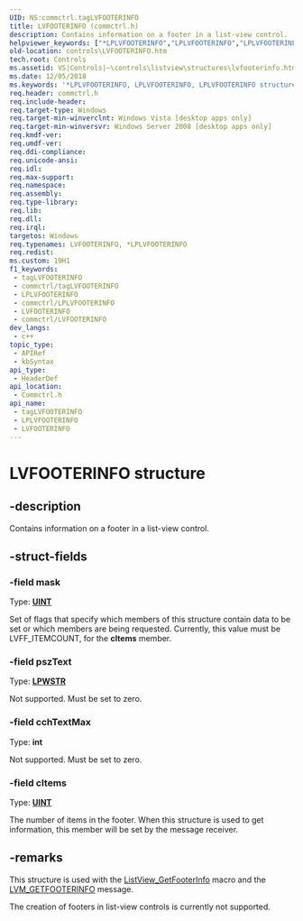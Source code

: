 ```yaml
---
UID: NS:commctrl.tagLVFOOTERINFO
title: LVFOOTERINFO (commctrl.h)
description: Contains information on a footer in a list-view control.
helpviewer_keywords: ["*LPLVFOOTERINFO","LPLVFOOTERINFO","LPLVFOOTERINFO structure pointer [Windows Controls]","LVFOOTERINFO","LVFOOTERINFO structure [Windows Controls]","_shell_LVFOOTERINFO","_shell_LVFOOTERINFO_cpp","commctrl/LPLVFOOTERINFO","commctrl/LVFOOTERINFO","controls.LVFOOTERINFO","controls._shell_LVFOOTERINFO"]
old-location: controls\LVFOOTERINFO.htm
tech.root: Controls
ms.assetid: VS|Controls|~\controls\listview\structures\lvfooterinfo.htm
ms.date: 12/05/2018
ms.keywords: '*LPLVFOOTERINFO, LPLVFOOTERINFO, LPLVFOOTERINFO structure pointer [Windows Controls], LVFOOTERINFO, LVFOOTERINFO structure [Windows Controls], _shell_LVFOOTERINFO, _shell_LVFOOTERINFO_cpp, commctrl/LPLVFOOTERINFO, commctrl/LVFOOTERINFO, controls.LVFOOTERINFO, controls._shell_LVFOOTERINFO'
req.header: commctrl.h
req.include-header: 
req.target-type: Windows
req.target-min-winverclnt: Windows Vista [desktop apps only]
req.target-min-winversvr: Windows Server 2008 [desktop apps only]
req.kmdf-ver: 
req.umdf-ver: 
req.ddi-compliance: 
req.unicode-ansi: 
req.idl: 
req.max-support: 
req.namespace: 
req.assembly: 
req.type-library: 
req.lib: 
req.dll: 
req.irql: 
targetos: Windows
req.typenames: LVFOOTERINFO, *LPLVFOOTERINFO
req.redist: 
ms.custom: 19H1
f1_keywords:
 - tagLVFOOTERINFO
 - commctrl/tagLVFOOTERINFO
 - LPLVFOOTERINFO
 - commctrl/LPLVFOOTERINFO
 - LVFOOTERINFO
 - commctrl/LVFOOTERINFO
dev_langs:
 - c++
topic_type:
 - APIRef
 - kbSyntax
api_type:
 - HeaderDef
api_location:
 - Commctrl.h
api_name:
 - tagLVFOOTERINFO
 - LPLVFOOTERINFO
 - LVFOOTERINFO
---
```


# LVFOOTERINFO structure


## -description

Contains information on a footer in a list-view control.

## -struct-fields

### -field mask

Type: <b><a href="/windows/desktop/WinProg/windows-data-types">UINT</a></b>

Set of flags that specify which members of this structure contain data to be set or which members are being requested. Currently, this value must be LVFF_ITEMCOUNT, for the <b>cItems</b> member.

### -field pszText

Type: <b><a href="/windows/desktop/WinProg/windows-data-types">LPWSTR</a></b>

Not supported. Must be set to zero.

### -field cchTextMax

Type: <b>int</b>

Not supported. Must be set to zero.

### -field cItems

Type: <b><a href="/windows/desktop/WinProg/windows-data-types">UINT</a></b>

The number of items in the footer. When this structure is used to get information, this member will be set by the message receiver.

## -remarks

This structure is used with the <a href="/windows/desktop/api/commctrl/nf-commctrl-listview_getfooterinfo">ListView_GetFooterInfo</a> macro and the <a href="/windows/desktop/Controls/lvm-getfooterinfo">LVM_GETFOOTERINFO</a> message.

The creation of footers in list-view controls is currently not supported.


